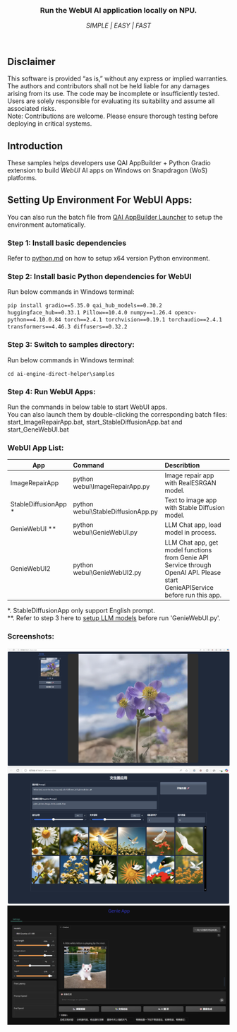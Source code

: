 <br>

<div align="center">
  <h3>Run the WebUI AI application locally on NPU.</h3>
  <p><i> SIMPLE | EASY | FAST </i></p>
</div>
<br>

## Disclaimer
This software is provided “as is,” without any express or implied warranties. The authors and contributors shall not be held liable for any damages arising from its use. The code may be incomplete or insufficiently tested. Users are solely responsible for evaluating its suitability and assume all associated risks. <br>
Note: Contributions are welcome. Please ensure thorough testing before deploying in critical systems.

## Introduction 
These samples helps developers use QAI AppBuilder + Python Gradio extension to build *WebUI* AI apps on Windows on Snapdragon (WoS) platforms.

## Setting Up Environment For WebUI Apps:
You can also run the batch file from [QAI AppBuilder Launcher](../../tools/launcher/) to setup the environment automatically.

### Step 1: Install basic dependencies
Refer to [python.md](../../docs/python.md) on how to setup x64 version Python environment.

### Step 2: Install basic Python dependencies for WebUI
Run below commands in Windows terminal:
```
pip install gradio==5.35.0 qai_hub_models==0.30.2 huggingface_hub==0.33.1 Pillow==10.4.0 numpy==1.26.4 opencv-python==4.10.0.84 torch==2.4.1 torchvision==0.19.1 torchaudio==2.4.1 transformers==4.46.3 diffusers==0.32.2
```

### Step 3: Switch to samples directory:
Run below commands in Windows terminal:
```
cd ai-engine-direct-helper\samples
```

### Step 4: Run WebUI Apps:
Run the commands in below table to start WebUI apps. <br>
You can also launch them by double-clicking the corresponding batch files: start_ImageRepairApp.bat, start_StableDiffusionApp.bat and start_GeneWebUI.bat

### WebUI App List:

|  App   | Command  | Describtion |
|  ----  | :----    | :----    |
| ImageRepairApp | python webui\ImageRepairApp.py | Image repair app with RealESRGAN model. |
| StableDiffusionApp * | python webui\StableDiffusionApp.py | Text to image app with Stable Diffusion model. |
| GenieWebUI ** | python webui\GenieWebUI.py | LLM Chat app, load model in process. |
| GenieWebUI2 | python webui\GenieWebUI2.py | LLM Chat app, get model functions from Genie API Service through OpenAI API. Please start GenieAPIService before run this app. |

*. StableDiffusionApp only support English prompt.<br>
**. Refer to step 3 here to [setup LLM models](../genie/python/README.md) before run 'GenieWebUI.py'.<br>

### Screenshots:
![image](screenshot/ImageRepairApp.jpg)
![image](screenshot/StableDiffusionApp.jpg)
![image](screenshot/GenieWebUI.png)
